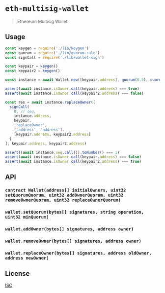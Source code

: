 # `eth-multisig-wallet`

> Ethereum Multisig Wallet

## Usage

```js
const keygen = require('./lib/keygen')
const quorum = require('./lib/quorum-calc')
const signCall = require('./lib/wallet-sign')

const keypair = keygen()
const keypair2 = keygen()

const instance = await Wallet.new([keypair.address], quorum(0.5), quorum(0.5), quorum(0.5), quorum(0.5))

assert(await instance.isOwner.call(keypair.address) === true)
assert(await instance.isOwner.call(keypair2.address) === false)

const res = await instance.replaceOwner([
  signCall(
    0, // seq,
    instance.address,
    keypair,
    'replaceOwner',
    ['address', 'address'],
    [keypair.address, keypair2.address]
  )
], keypair.address, keypair2.address)

assert((await instance.seq.call()).toNumber() === 1)
assert(await instance.isOwner.call(keypair.address) === false)
assert(await instance.isOwner.call(keypair2.address) === true)
```

## API

### `contract Wallet(address[] initialOwners, uint32 setQuorumQuorum, uint32 addOwnerQuorum, uint32 removeOwnerQuorum, uint32 replaceOwnerQuorum)`

### `wallet.setQuorum(bytes[] signatures, string operation, uint32 minQuorum)`

### `wallet.addOwner(bytes[] signatures, address owner)`

### `wallet.removeOwner(bytes[] signatures, address owner)`

### `wallet.replaceOwner(bytes[] signatures, address oldOwner, address newOwner)`

## License

[ISC](LICENSE)
